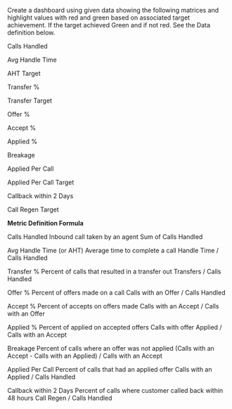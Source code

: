 Create a dashboard using given data showing the following matrices and highlight values with red and green based on associated target achievement. If the target achieved Green and if not red. See the Data definition below.     


Calls Handled


Avg Handle Time


AHT Target


Transfer %


Transfer Target


Offer %


Accept %


Applied %


Breakage


Applied Per Call


Applied Per Call Target


Callback within 2 Days


Call Regen Target





**Metric                                      Definition                                                                        Formula**


Calls Handled                              	Inbound call taken by an agent	                                                  Sum of Calls Handled


Avg Handle Time (or AHT)	                Average time to complete a call	                                                  Handle Time / Calls Handled


Transfer %	                           Percent of calls that resulted in a transfer out	                                    Transfers / Calls Handled


Offer %                                	Percent of offers made on a call	                                                 Calls with an Offer / Calls Handled


Accept %	                            Percent of accepts on offers made	                                               Calls with an Accept / Calls with an Offer


Applied %	                           Percent of applied on accepted offers	                                           Calls with offer Applied / Calls with an Accept


Breakage                          	Percent of calls where an offer was not applied	                                 (Calls with an Accept - Calls with an Applied) / Calls with an Accept 


Applied Per Call	                  Percent of calls that had an applied offer	                                               Calls with an Applied / Calls Handled


Callback within 2 Days	          Percent of calls where customer called back within 48 hours	                            Call Regen / Calls Handled


